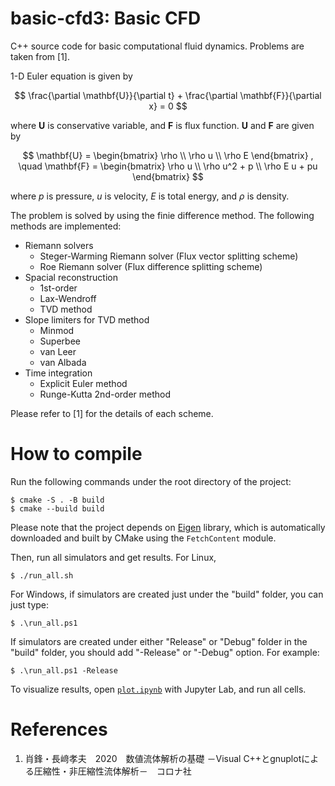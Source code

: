 # basic-cfd3: Basic CFD
C++ source code for basic computational fluid dynamics.
Problems are taken from [1].

1-D Euler equation is given by

$$
\frac{\partial \mathbf{U}}{\partial t} + \frac{\partial \mathbf{F}}{\partial x} = 0
$$

where $\mathbf{U}$ is conservative variable, and $\mathbf{F}$ is flux function. $\mathbf{U}$ and $\mathbf{F}$ are given by

$$
\mathbf{U} = 
\begin{bmatrix}
\rho \\
\rho u \\
\rho E
\end{bmatrix}
, \quad
\mathbf{F} = 
\begin{bmatrix}
\rho u \\
\rho u^2 + p \\
\rho E u + pu
\end{bmatrix}
$$

where $p$ is pressure, $u$ is velocity, $E$ is total energy, and $\rho$ is density.

The problem is solved by using the finie difference method. The following methods are implemented:

- Riemann solvers
    - Steger-Warming Riemann solver (Flux vector splitting scheme)
    - Roe Riemann solver (Flux difference splitting scheme)
- Spacial reconstruction
    - 1st-order
    - Lax-Wendroff
    - TVD method
- Slope limiters for TVD method
    -  Minmod
    -  Superbee
    -  van Leer
    -  van Albada
- Time integration
    - Explicit Euler method
    - Runge-Kutta 2nd-order method

Please refer to [1] for the details of each scheme.

# How to compile

Run the following commands under the root directory of the project:

```
$ cmake -S . -B build
$ cmake --build build
```

Please note that the project depends on [Eigen](https://eigen.tuxfamily.org/index.php?title=Main_Page) library, which is automatically downloaded and built by CMake using the `FetchContent` module.

Then, run all simulators and get results. For Linux,

```
$ ./run_all.sh
```

For Windows, if simulators are created just under the "build" folder, you can just type:

```
$ .\run_all.ps1
```

If simulators are created under either "Release" or "Debug" folder in the "build" folder, you should add "-Release" or "-Debug" option. For example:

```
$ .\run_all.ps1 -Release
```

To visualize results, open [`plot.ipynb`](./plot.ipynb) with Jupyter Lab, and run all cells.

# References
1. 肖鋒・長﨑孝夫　2020　数値流体解析の基礎 －Visual C++とgnuplotによる圧縮性・非圧縮性流体解析－　コロナ社